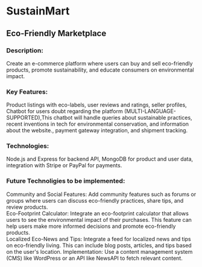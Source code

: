 # SustainMart
## Eco-Friendly Marketplace
###  Description: 
Create an e-commerce platform where users can buy and sell eco-friendly products, promote sustainability, and educate consumers on environmental impact.
###  Key Features: 
Product listings with eco-labels, user reviews and ratings, seller profiles, Chatbot for users doubt regarding the platform (MULTI-LANGUAGE-SUPPORTED),This chatbot will handle queries about sustainable practices, recent inventions in tech for environmental conservation, and information about the website., payment gateway integration, and shipment tracking.
###  Technologies: 
Node.js and Express for backend API, MongoDB for product and user data, integration with Stripe or PayPal for payments.

### Future Technoligies to be implemented:
Community and Social Features:  Add community features such as forums or groups where users can discuss eco-friendly practices, share tips, and review products.  
Eco-Footprint Calculator:  Integrate an eco-footprint calculator that allows users to see the environmental impact of their purchases. This feature can help users make more informed decisions and promote eco-friendly products.  
Localized Eco-News and Tips:  Integrate a feed for localized news and tips on eco-friendly living. This can include blog posts, articles, and tips based on the user's location.
Implementation: Use a content management system (CMS) like WordPress or an API like NewsAPI to fetch relevant content.

